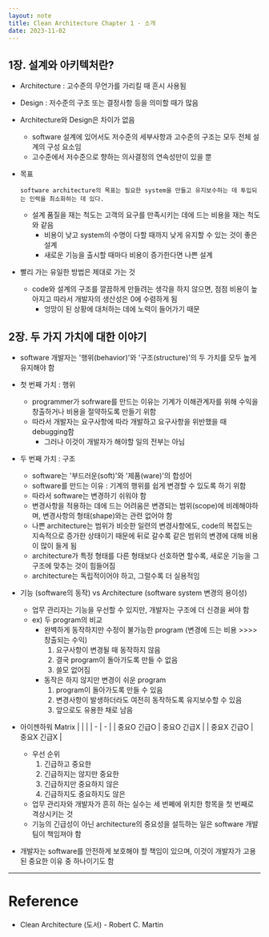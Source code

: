 ```yaml
---
layout: note
title: Clean Architecture Chapter 1 - 소개
date: 2023-11-02
---
```





## 1장. 설계와 아키텍처란?

- Architecture : 고수준의 무언가를 가리킬 때 흔시 사용됨
- Design : 저수준의 구조 또는 결정사항 등을 의미할 때가 많음

- Architecture와 Design은 차이가 없음
    - software 설계에 있어서도 저수준의 세부사항과 고수준의 구조는 모두 전체 설계의 구성 요소임
    - 고수준에서 저수준으로 향하는 의사결정의 연속성만이 있을 뿐

- 목표
    ```
    software architecture의 목표는 필요한 system을 만들고 유지보수하는 데 투입되는 인력을 최소화하는 데 있다.
    ```
    - 설계 품질을 재는 척도는 고객의 요구를 만족시키는 데에 드는 비용을 재는 척도와 같음
        - 비용이 낮고 system의 수명이 다할 때까지 낮게 유지할 수 있는 것이 좋은 설계
        - 새로운 기능을 출시할 때마다 비용이 증가한다면 나쁜 설계

- 빨리 가는 유일한 방법은 제대로 가는 것
    - code와 설계의 구조를 깔끔하게 만들려는 생각을 하지 않으면, 점점 비용이 높아지고 따라서 개발자의 생산성은 0에 수렴하게 됨
        - 엉망이 된 상황에 대처하는 데에 노력이 들어가기 때문


## 2장. 두 가지 가치에 대한 이야기

- software 개발자는 '행위(behavior)'와 '구조(structure)'의 두 가치를 모두 높게 유지해야 함

- 첫 번째 가치 : 행위
    - programmer가 sofrware를 만드는 이유는 기계가 이해관계자를 위해 수익을 창출하거나 비용을 절약하도록 만들기 위함
    - 따라서 개발자는 요구사항에 따라 개발하고 요구사항을 위반했을 때 debugging함
        - 그러나 이것이 개발자가 해야할 일의 전부는 아님

- 두 번째 가치 : 구조
    - software는 '부드러운(soft)'와 '제품(ware)'의 합성어
    - software를 만드는 이유 : 기계의 행위를 쉽게 변경할 수 있도록 하기 위함
    - 따라서 software는 변경하기 쉬워야 함
    - 변경사항을 적용하는 데에 드는 어려움은 변경되는 범위(scope)에 비례해야하며, 변경사항의 형태(shape)와는 관련 없어야 함
    - 나쁜 architecture는 범위가 비슷한 일련의 변경사항에도, code의 복잡도는 지속적으로 증가한 상태이기 때문에 뒤로 갈수록 같은 범위의 변경에 대해 비용이 많이 들게 됨
    - architecture가 특정 형태를 다른 형태보다 선호하면 할수록, 새로운 기능을 그 구조에 맞추는 것이 힘들어짐
    - architecture는 독립적이어야 하고, 그럴수록 더 실용적임

- 기능 (software의 동작) vs Architecture (software system 변경의 용이성)
    - 업무 관리자는 기능을 우선할 수 있지만, 개발자는 구조에 더 신경을 써야 함
    - ex) 두 program의 비교
        - 완벽하게 동작하지만 수정이 불가능한 program (변경에 드는 비용 >>>> 창출되는 수익)
            1. 요구사항이 변경될 때 동작하지 않음
            2. 결국 program이 돌아가도록 만들 수 없음
            3. 쓸모 없어짐
        - 동작은 하지 않지만 변경이 쉬운 program
            1. program이 돌아가도록 만들 수 있음
            2. 변경사항이 발생하더라도 여전히 동작하도록 유지보수할 수 있음
            3. 앞으로도 유용한 채로 남음

- 아이젠하워 Matrix
    | | |
    | - | - |
    | 중요O 긴급O | 중요O 긴급X |
    | 중요X 긴급O | 중요X 긴급X |
    - 우선 순위
        1. 긴급하고 중요한
        2. 긴급하지는 않지만 중요한
        3. 긴급하지만 중요하지 않은
        4. 긴급하지도 중요하지도 않은
    - 업무 관리자와 개발자가 흔히 하는 실수는 세 번쩨에 위치한 항목을 첫 번째로 격상시키는 것
    - 기능의 긴급성이 아닌 architecture의 중요성을 설득하는 일은 software 개발팀이 책임져야 함

- 개발자는 software를 안전하게 보호해야 할 책임이 있으며, 이것이 개발자가 고용된 중요한 이유 중 하나이기도 함




---




# Reference

- Clean Architecture (도서) - Robert C. Martin
